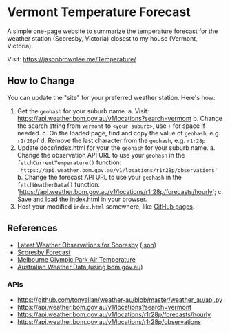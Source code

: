 # Vermont Temperature Forecast

A simple one-page website to summarize the temperature forecast for the weather station (Scoresby, Victoria) closest to my house (Vermont, Victoria).

Visit: https://jasonbrownlee.me/Temperature/

## How to Change

You can update the "site" for your preferred weather station. Here's how:

1. Get the `geohash` for your suburb name.
	a. Visit: https://api.weather.bom.gov.au/v1/locations?search=vermont
	b. Change the search string from `vermont` to `<your suburb>`, use `+` for space if needed.
	c. On the loaded page, find and copy the value of `geohash`, e.g. `r1r28pf`
	d. Remove the last character from the `geohash`, e.g. `r1r28p`
2. Update docs/index.html for your the `geohash` for your suburb name.
	a. Change the observation API URL to use your `geohash` in the `fetchCurrentTemperature()` function: `'https://api.weather.bom.gov.au/v1/locations/r1r28p/observations'`
	b. Change the forecast API URL to use your `geohash` in the `fetchWeatherData()` function: 'https://api.weather.bom.gov.au/v1/locations/r1r28p/forecasts/hourly';
	c. Save and load the index.html in your browser.
3. Host your modified `index.html` somewhere, like [GitHub pages](https://pages.github.com/).

## References

* [Latest Weather Observations for Scoresby](http://www.bom.gov.au/fwo/IDV60901/IDV60901.95867.html) ([json](http://www.bom.gov.au/fwo/IDV60901/IDV60901.95867.json))
* [Scoresby Forecast](http://www.bom.gov.au/vic/forecasts/scoresby.shtml)
* [Melbourne Olympic Park Air Temperature](http://www.baywx.com.au/melbtemp2.html)
* [Australian Weather Data (using bom.gov.au)](https://github.com/tonyallan/weather-au/tree/master)

### APIs

* https://github.com/tonyallan/weather-au/blob/master/weather_au/api.py
* https://api.weather.bom.gov.au/v1/locations?search=vermont
* https://api.weather.bom.gov.au/v1/locations/r1r28p/forecasts/hourly
* https://api.weather.bom.gov.au/v1/locations/r1r28p/observations